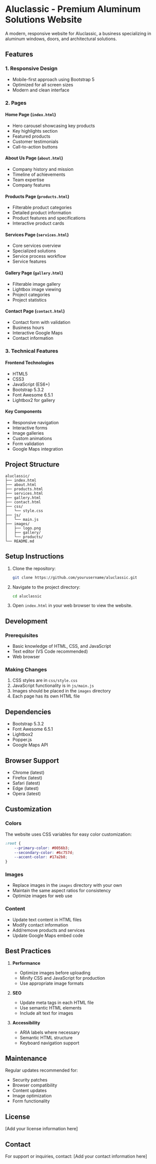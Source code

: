 # Aluclassic - Premium Aluminum Solutions Website

A modern, responsive website for Aluclassic, a business specializing in aluminum windows, doors, and architectural solutions.

## Features

### 1. Responsive Design
- Mobile-first approach using Bootstrap 5
- Optimized for all screen sizes
- Modern and clean interface

### 2. Pages

#### Home Page (`index.html`)
- Hero carousel showcasing key products
- Key highlights section
- Featured products
- Customer testimonials
- Call-to-action buttons

#### About Us Page (`about.html`)
- Company history and mission
- Timeline of achievements
- Team expertise
- Company features

#### Products Page (`products.html`)
- Filterable product categories
- Detailed product information
- Product features and specifications
- Interactive product cards

#### Services Page (`services.html`)
- Core services overview
- Specialized solutions
- Service process workflow
- Service features

#### Gallery Page (`gallery.html`)
- Filterable image gallery
- Lightbox image viewing
- Project categories
- Project statistics

#### Contact Page (`contact.html`)
- Contact form with validation
- Business hours
- Interactive Google Maps
- Contact information

### 3. Technical Features

#### Frontend Technologies
- HTML5
- CSS3
- JavaScript (ES6+)
- Bootstrap 5.3.2
- Font Awesome 6.5.1
- Lightbox2 for gallery

#### Key Components
- Responsive navigation
- Interactive forms
- Image galleries
- Custom animations
- Form validation
- Google Maps integration

## Project Structure

```
aluclassic/
├── index.html
├── about.html
├── products.html
├── services.html
├── gallery.html
├── contact.html
├── css/
│   └── style.css
├── js/
│   └── main.js
├── images/
│   ├── logo.png
│   ├── gallery/
│   └── products/
└── README.md
```

## Setup Instructions

1. Clone the repository:
   ```bash
   git clone https://github.com/yourusername/aluclassic.git
   ```

2. Navigate to the project directory:
   ```bash
   cd aluclassic
   ```

3. Open `index.html` in your web browser to view the website.

## Development

### Prerequisites
- Basic knowledge of HTML, CSS, and JavaScript
- Text editor (VS Code recommended)
- Web browser

### Making Changes
1. CSS styles are in `css/style.css`
2. JavaScript functionality is in `js/main.js`
3. Images should be placed in the `images` directory
4. Each page has its own HTML file

## Dependencies

- Bootstrap 5.3.2
- Font Awesome 6.5.1
- Lightbox2
- Popper.js
- Google Maps API

## Browser Support

- Chrome (latest)
- Firefox (latest)
- Safari (latest)
- Edge (latest)
- Opera (latest)

## Customization

### Colors
The website uses CSS variables for easy color customization:
```css
:root {
    --primary-color: #0056b3;
    --secondary-color: #6c757d;
    --accent-color: #17a2b8;
}
```

### Images
- Replace images in the `images` directory with your own
- Maintain the same aspect ratios for consistency
- Optimize images for web use

### Content
- Update text content in HTML files
- Modify contact information
- Add/remove products and services
- Update Google Maps embed code

## Best Practices

1. **Performance**
   - Optimize images before uploading
   - Minify CSS and JavaScript for production
   - Use appropriate image formats

2. **SEO**
   - Update meta tags in each HTML file
   - Use semantic HTML elements
   - Include alt text for images

3. **Accessibility**
   - ARIA labels where necessary
   - Semantic HTML structure
   - Keyboard navigation support

## Maintenance

Regular updates recommended for:
- Security patches
- Browser compatibility
- Content updates
- Image optimization
- Form functionality

## License

[Add your license information here]

## Contact

For support or inquiries, contact:
[Add your contact information here]
